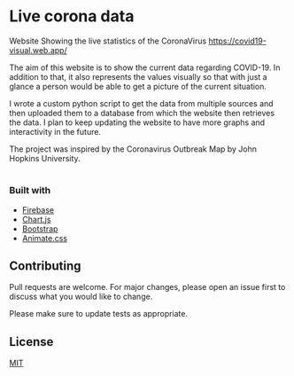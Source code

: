 # Live corona data

Website Showing the live statistics of the CoronaVirus
https://covid19-visual.web.app/

The aim of this website is to show the current data regarding COVID-19.  In addition to that, it also represents the values visually so that with just a glance a person would be able to get a picture of the current situation.

I wrote a custom python script to get the data from multiple sources and then uploaded them to a database from which the website then retrieves the data. 
I plan to keep updating the website to have more graphs and interactivity in the future.

The project was inspired by the Coronavirus Outbreak Map by John Hopkins University.

#
### Built with
- [Firebase](https://firebase.google.com/)
- [Chart.js](https://www.chartjs.org/)
- [Bootstrap](https://getbootstrap.com/)
- [Animate.css](https://github.com/daneden/animate.css)


## Contributing
Pull requests are welcome. For major changes, please open an issue first to discuss what you would like to change.

Please make sure to update tests as appropriate.

## License
[MIT](https://choosealicense.com/licenses/mit/)
